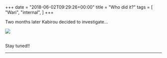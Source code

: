 +++
date = "2018-06-02T09:29:26+00:00"
title = "Who did it?"
tags = [
    "Wari",
    "internal",
]
+++

Two months later Kabirou decided to investigate...

<!--more-->

<div class="container" style="width:auto">
  <a target="blank" href="https://res.cloudinary.com/vincentstradic/image/upload/v1526053788/work/m29.jpg">
    <img src="https://res.cloudinary.com/vincentstradic/image/upload/f_auto,q_auto/v1526053788/work/m29.jpg" style="max-width:100%">
  </a>
</div>
<br>


Stay tuned!!


<hr>

